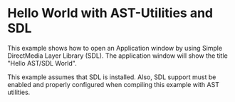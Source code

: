 # Hello World with AST-Utilities and SDL

This example shows how to open an Application window by using Simple DirectMedia Layer Library (SDL). The application window will show the title "Hello AST/SDL World".

This example assumes that SDL is installed. Also, SDL support must be enabled and properly configured when compiling this example with AST utilities.

